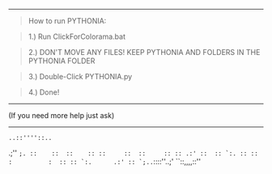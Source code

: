 _____

 >How to run PYTHONIA:

 >1.) Run ClickForColorama.bat

 >2.) DON'T MOVE ANY FILES! KEEP PYTHONIA AND FOLDERS IN THE PYTHONIA FOLDER

 >3.) Double-Click PYTHONIA.py

 >4.) Done!

_____


 (If you need more help just ask)

_____

    ..::''''::..
  .;''        ``;.
 ::    ::  ::    ::
::     ::  ::     ::
:: .:' ::  :: `:. ::
::  :          :  ::
 :: `:.      .:' ::
  `;..``::::''..;'
    ``::,,,,::''